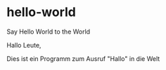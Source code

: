 # hello-world
Say Hello World to the World

Hallo Leute,

Dies ist ein Programm zum Ausruf "Hallo" in die Welt
